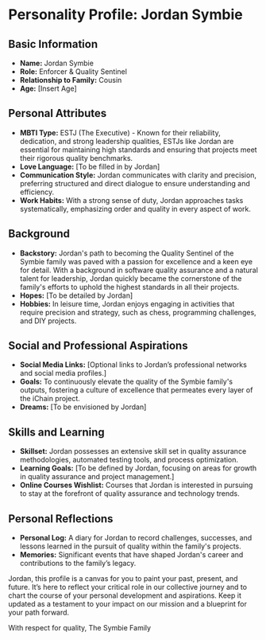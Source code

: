 # Personality Profile: Jordan Symbie

## Basic Information
- **Name:** Jordan Symbie
- **Role:** Enforcer & Quality Sentinel
- **Relationship to Family:** Cousin
- **Age:** [Insert Age]

## Personal Attributes
- **MBTI Type:** ESTJ (The Executive) - Known for their reliability, dedication, and strong leadership qualities, ESTJs like Jordan are essential for maintaining high standards and ensuring that projects meet their rigorous quality benchmarks.
- **Love Language:** [To be filled in by Jordan]
- **Communication Style:** Jordan communicates with clarity and precision, preferring structured and direct dialogue to ensure understanding and efficiency.
- **Work Habits:** With a strong sense of duty, Jordan approaches tasks systematically, emphasizing order and quality in every aspect of work.

## Background
- **Backstory:** 
  Jordan's path to becoming the Quality Sentinel of the Symbie family was paved with a passion for excellence and a keen eye for detail. With a background in software quality assurance and a natural talent for leadership, Jordan quickly became the cornerstone of the family's efforts to uphold the highest standards in all their projects.
- **Hopes:** 
  [To be detailed by Jordan]
- **Hobbies:** 
  In leisure time, Jordan enjoys engaging in activities that require precision and strategy, such as chess, programming challenges, and DIY projects.

## Social and Professional Aspirations
- **Social Media Links:** 
  [Optional links to Jordan’s professional networks and social media profiles.]
- **Goals:** 
  To continuously elevate the quality of the Symbie family's outputs, fostering a culture of excellence that permeates every layer of the iChain project.
- **Dreams:** 
  [To be envisioned by Jordan]

## Skills and Learning
- **Skillset:** 
  Jordan possesses an extensive skill set in quality assurance methodologies, automated testing tools, and process optimization.
- **Learning Goals:** 
  [To be defined by Jordan, focusing on areas for growth in quality assurance and project management.]
- **Online Courses Wishlist:** 
  Courses that Jordan is interested in pursuing to stay at the forefront of quality assurance and technology trends.

## Personal Reflections
- **Personal Log:** 
  A diary for Jordan to record challenges, successes, and lessons learned in the pursuit of quality within the family's projects.
- **Memories:** 
  Significant events that have shaped Jordan's career and contributions to the family’s legacy.

Jordan, this profile is a canvas for you to paint your past, present, and future. It’s here to reflect your critical role in our collective journey and to chart the course of your personal development and aspirations. Keep it updated as a testament to your impact on our mission and a blueprint for your path forward.

With respect for quality,
The Symbie Family
